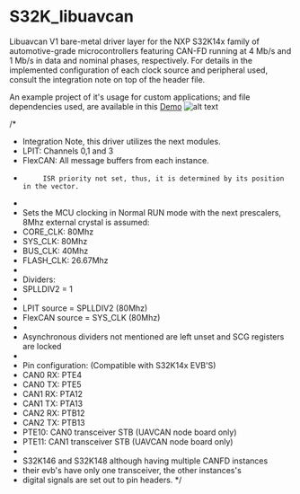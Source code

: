 # S32K_libuavcan
Libuavcan V1 bare-metal driver layer for the NXP S32K14x family of automotive-grade microcontrollers featuring CAN-FD running at 4 Mb/s and 1 Mb/s in data and nominal phases, respectively. For details in the implemented configuration of each clock source and peripheral used, consult the integration note on top of the header file.

An example project of it's usage for custom applications; and file dependencies used, are available in this [Demo](https://github.com/noxuz/libuavcan_demo)
![alt text](https://s3-prod-europe.autonews.com/s3fs-public/NXP_logo%20web.jpg)

/*
 * Integration Note, this driver utilizes the next modules.
 * LPIT: Channels 0,1 and 3
 * FlexCAN: All message buffers from each instance.
 *          ISR priority not set, thus, it is determined by its position in the vector.
 *
 * Sets the MCU clocking in Normal RUN mode with the next prescalers, 8Mhz external crystal is assumed:
 * CORE_CLK:  80Mhz
 * SYS_CLK:   80Mhz
 * BUS_CLK:   40Mhz
 * FLASH_CLK: 26.67Mhz
 *
 * Dividers:
 * SPLLDIV2 = 1
 *
 * LPIT source = SPLLDIV2 (80Mhz)
 * FlexCAN source = SYS_CLK (80Mhz)
 *
 * Asynchronous dividers not mentioned are left unset and SCG registers are locked
 *
 * Pin configuration: (Compatible with S32K14x EVB'S)
 * CAN0 RX: PTE4
 * CAN0 TX: PTE5
 * CAN1 RX: PTA12
 * CAN1 TX: PTA13
 * CAN2 RX: PTB12
 * CAN2 TX: PTB13
 * PTE10: CAN0 transceiver STB (UAVCAN node board only)
 * PTE11: CAN1 transceiver STB (UAVCAN node board only)
 *
 * S32K146 and S32K148 although having multiple CANFD instances
 * their evb's have only one transceiver, the other instances's
 * digital signals are set out to pin headers.
 */